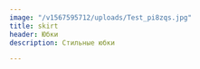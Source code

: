 ```yaml
---
image: "/v1567595712/uploads/Test_pi8zqs.jpg"
title: skirt
header: Юбки
description: Стильные юбки

---
```

